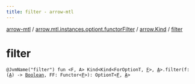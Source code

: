 ```yaml
---
title: filter - arrow-mtl
---
```


[arrow-mtl](../../index.html) / [arrow.mtl.instances.optiont.functorFilter](../index.html) / [arrow.Kind](index.html) / [filter](./filter.html)

# filter

`@JvmName("filter") fun <F, A> Kind<Kind<ForOptionT, `[`F`](filter.html#F)`>, `[`A`](filter.html#A)`>.filter(f: (`[`A`](filter.html#A)`) -> `[`Boolean`](https://kotlinlang.org/api/latest/jvm/stdlib/kotlin/-boolean/index.html)`, FF: Functor<`[`F`](filter.html#F)`>): OptionT<`[`F`](filter.html#F)`, `[`A`](filter.html#A)`>`